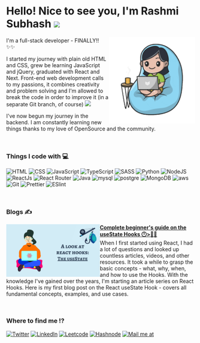 <h1>Hello! Nice to see you, I'm Rashmi Subhash <img src="https://media.giphy.com/media/mGcNjsfWAjY5AEZNw6/giphy.gif" width="50"> </h1> 

<img align='right' src="https://github.com/rashmisubhash/rashmisubhash/blob/main/giphy.gif" width="230">

 

I'm a full-stack developer - FINALLY!! ✨✨

I started my journey with plain old HTML and CSS, grew be learning JavaScript and jQuery, graduated with React and Next. Front-end web development calls to my passions, it combines creativity and problem solving and I'm allowed to break the code in order to improve it (in a separate Git branch, of course)  <img src="https://media.giphy.com/media/WUlplcMpOCEmTGBtBW/giphy.gif" width="30">

I've now begun my journey in the backend. I am constantly learning new things thanks to my love of OpenSource and the community.

<br />

### Things I code with 💻

![HTML](https://img.shields.io/badge/HTML5-E34F26?style=for-the-badge&logo=html5&logoColor=white) ![CSS](https://img.shields.io/badge/CSS3-1572B6?style=for-the-badge&logo=css3&logoColor=white) ![JavaScript](https://img.shields.io/badge/JavaScript-F7DF1E?style=for-the-badge&logo=javascript&logoColor=black) ![TypeScript](https://img.shields.io/badge/TypeScript-007ACC?style=for-the-badge&logo=typescript&logoColor=white) ![SASS](https://img.shields.io/badge/Sass-CC6699?style=for-the-badge&logo=sass&logoColor=white) ![Python](https://img.shields.io/badge/Python-14354C?style=for-the-badge&logo=python&logoColor=white) ![NodeJS](https://img.shields.io/badge/Node.js-43853D?style=for-the-badge&logo=node.js&logoColor=white) ![ReactJs](https://img.shields.io/badge/React-20232A?style=for-the-badge&logo=react&logoColor=61DAFB) ![React Router](https://img.shields.io/badge/React_Router-CA4245?style=for-the-badge&logo=react-router&logoColor=white) ![Java](https://img.shields.io/badge/Java-ED8B00?style=for-the-badge&logo=java&logoColor=white) ![mysql](https://img.shields.io/badge/MySQL-005C84?style=for-the-badge&logo=mysql&logoColor=white) ![postgre](https://img.shields.io/badge/PostgreSQL-316192?style=for-the-badge&logo=postgresql&logoColor=white)  ![MongoDB](https://img.shields.io/badge/MongoDB-4EA94B?style=for-the-badge&logo=mongodb&logoColor=white) ![aws](https://img.shields.io/badge/Amazon_AWS-FF9900?style=for-the-badge&logo=amazonaws&logoColor=white) ![Git](https://img.shields.io/badge/GIT-E44C30?style=for-the-badge&logo=git&logoColor=white) ![Prettier](https://img.shields.io/badge/prettier-1A2C34?style=for-the-badge&logo=prettier&logoColor=F7BA3E) ![ESlint](https://img.shields.io/badge/eslint-3A33D1?style=for-the-badge&logo=eslint&logoColor=white)

<br />

### Blogs ✍️
<p align="left">
<a href="https://rashmisubhash.hashnode.dev/complete-beginners-guide-on-the-usestate-hooks"><img src="https://github.com/rashmisubhash/rashmisubhash/blob/main/A%20look%20at%20(6).png" alt="A Year at KonfHub" width="250px" align="left" /></a>
<a href="https://rashmisubhash.hashnode.dev/complete-beginners-guide-on-the-usestate-hooks" title="The useState hook in React"><strong>Complete beginner's guide on the useState Hooks 🕛>🦸‍♀️</strong></a>
<br/> When I first started using React, I had a lot of questions and looked up countless articles, videos, and other resources.
It took a while to grasp the basic concepts - what, why, when, and how to use the Hooks. With the knowledge I've gained over the years, I'm starting an article series on React Hooks. Here is my first blog post on the React useState Hook - covers all fundamental concepts, examples, and use cases.
</p> 
 
<br/>
 
### Where to find me ⁉


 [![Twitter](https://img.shields.io/badge/Twitter-1DA1F2?style=for-the-badge&logo=twitter&logoColor=white)](https://twitter.com/RashmiiSubhash)  [![LinkedIn](https://img.shields.io/badge/LinkedIn-0077B5?style=for-the-badge&logo=linkedin&logoColor=white)](https://www.linkedin.com/in/rashmisubhash/)  [![Leetcode](https://img.shields.io/badge/-LeetCode-FFA116?style=for-the-badge&logo=LeetCode&logoColor=black)](https://leetcode.com/Leichy_plum/) [![Hashnode](https://img.shields.io/badge/Hashnode-2962FF?style=for-the-badge&logo=hashnode&logoColor=white)](https://hashnode.com/@RashmiSubhash) [![Mail me at](https://img.shields.io/badge/Gmail-D14836?style=for-the-badge&logo=gmail&logoColor=white)](mailto:rashmi.bsubash@gmail.com) 
  
 


